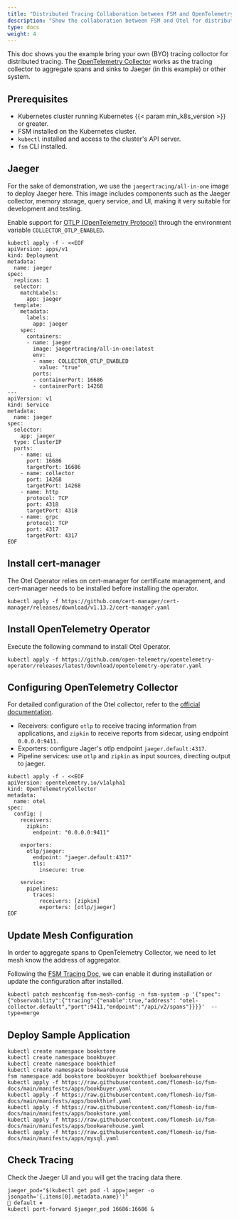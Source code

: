 ```yaml
---
title: "Distributed Tracing Collaboration between FSM and OpenTelemetry"
description: "Show the collaboration between FSM and Otel for distributed tracing."
type: docs
weight: 4
---
```


This doc shows you the example bring your own (BYO) tracing colloctor for distributed tracing. The [OpenTelemetry Collector](https://opentelemetry.io/docs/collector/) works as the tracing collector to aggregate spans and sinks to Jaeger (in this example) or other system.

## Prerequisites

- Kubernetes cluster running Kubernetes {{< param min_k8s_version >}} or greater.
- FSM installed on the Kubernetes cluster.
- `kubectl` installed and access to the cluster's API server.
- `fsm` CLI installed.

## Jaeger

For the sake of demonstration, we use the `jaegertracing/all-in-one` image to deploy Jaeger here. This image includes components such as the Jaeger collector, memory storage, query service, and UI, making it very suitable for development and testing.

Enable support for [OTLP (OpenTelemetry Protocol)](https://opentelemetry.io/docs/specs/otlp/) through the environment variable `COLLECTOR_OTLP_ENABLED`.

```shell
kubectl apply -f - <<EOF
apiVersion: apps/v1
kind: Deployment
metadata:
  name: jaeger
spec:
  replicas: 1
  selector:
    matchLabels:
      app: jaeger
  template:
    metadata:
      labels:
        app: jaeger
    spec:
      containers:
      - name: jaeger
        image: jaegertracing/all-in-one:latest
        env:
        - name: COLLECTOR_OTLP_ENABLED
          value: "true"
        ports:
        - containerPort: 16686
        - containerPort: 14268
---
apiVersion: v1
kind: Service
metadata:
  name: jaeger
spec:
  selector:
    app: jaeger
  type: ClusterIP
  ports:
    - name: ui
      port: 16686
      targetPort: 16686
    - name: collector
      port: 14268
      targetPort: 14268
    - name: http
      protocol: TCP
      port: 4318
      targetPort: 4318
    - name: grpc
      protocol: TCP
      port: 4317
      targetPort: 4317      
EOF
```

## Install cert-manager

The Otel Operator relies on cert-manager for certificate management, and cert-manager needs to be installed before installing the operator.

```shell
kubectl apply -f https://github.com/cert-manager/cert-manager/releases/download/v1.13.2/cert-manager.yaml
```

## Install OpenTelemetry Operator

Execute the following command to install Otel Operator.

```shell
kubectl apply -f https://github.com/open-telemetry/opentelemetry-operator/releases/latest/download/opentelemetry-operator.yaml
```

## Configuring OpenTelemetry Collector

For detailed configuration of the Otel collector, refer to the [official documentation](https://opentelemetry.io/docs/collector/configuration/).

- Receivers: configure `otlp` to receive tracing information from applications, and `zipkin` to receive reports from sidecar, using endpoint `0.0.0.0:9411`.
- Exporters: configure Jager's otlp endpoint `jaeger.default:4317`.
- Pipeline services: use `otlp` and `zipkin` as input sources, directing output to jaeger.

```shell
kubectl apply -f - <<EOF
apiVersion: opentelemetry.io/v1alpha1
kind: OpenTelemetryCollector
metadata:
  name: otel
spec:
  config: |
    receivers:
      zipkin:
        endpoint: "0.0.0.0:9411"

    exporters:
      otlp/jaeger:
        endpoint: "jaeger.default:4317"
        tls:
          insecure: true

    service:
      pipelines:
        traces:
          receivers: [zipkin]
          exporters: [otlp/jaeger]
EOF
```

## Update Mesh Configuration

In order to aggregate spans to OpenTelemetry Collector, we need to let mesh know the address of aggregator.

Following the [FSM Tracing Doc](/guides/observability/tracing/#byo-bring-your-own), we can enable it during installation or update the configuration after installed.

```shell
kubectl patch meshconfig fsm-mesh-config -n fsm-system -p '{"spec":{"observability":{"tracing":{"enable":true,"address": "otel-collector.default","port":9411,"endpoint":"/api/v2/spans"}}}}'  --type=merge
```

## Deploy Sample Application

```shell
kubectl create namespace bookstore
kubectl create namespace bookbuyer
kubectl create namespace bookthief
kubectl create namespace bookwarehouse
fsm namespace add bookstore bookbuyer bookthief bookwarehouse
kubectl apply -f https://raw.githubusercontent.com/flomesh-io/fsm-docs/main/manifests/apps/bookbuyer.yaml
kubectl apply -f https://raw.githubusercontent.com/flomesh-io/fsm-docs/main/manifests/apps/bookthief.yaml
kubectl apply -f https://raw.githubusercontent.com/flomesh-io/fsm-docs/main/manifests/apps/bookstore.yaml
kubectl apply -f https://raw.githubusercontent.com/flomesh-io/fsm-docs/main/manifests/apps/bookwarehouse.yaml
kubectl apply -f https://raw.githubusercontent.com/flomesh-io/fsm-docs/main/manifests/apps/mysql.yaml
```

## Check Tracing

Check the Jaeger UI and you will get the tracing data there.

```shell
jaeger_pod="$(kubectl get pod -l app=jaeger -o jsonpath='{.items[0].metadata.name}')"                                                                 default ⎈
kubectl port-forward $jaeger_pod 16686:16686 &
```